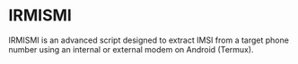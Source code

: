 # IRMISMI
IRMISMI is an advanced script designed to extract IMSI from a target phone number using an internal or external modem on Android (Termux).
